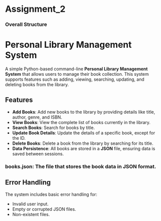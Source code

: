 # Assignment_2
### Overall Structure 

# Personal Library Management System
A simple Python-based command-line **Personal Library Management System** that allows users to manage their book collection. This system supports features such as adding, viewing, searching, updating, and deleting books from the library.

## Features
- **Add Books**: Add new books to the library by providing details like title, author, genre, and ISBN.
- **View Books**: View the complete list of books currently in the library.
- **Search Books**: Search for books by title.
- **Update Book Details**: Update the details of a specific book, except for the ID.
- **Delete Books**: Delete a book from the library by searching for its title.
- **Data Persistence**: All books are stored in a **JSON** file, ensuring data is saved between sessions.

### books.json: The file that stores the book data in JSON format.

## Error Handling
The system includes basic error handling for:
- Invalid user input.
- Empty or corrupted JSON files.
- Non-existent files.